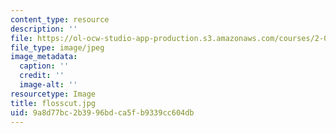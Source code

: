 ```yaml
---
content_type: resource
description: ''
file: https://ol-ocw-studio-app-production.s3.amazonaws.com/courses/2-00b-toy-product-design-spring-2008/9a8d77bc2b3996bdca5fb9339cc604db_flosscut.jpg
file_type: image/jpeg
image_metadata:
  caption: ''
  credit: ''
  image-alt: ''
resourcetype: Image
title: flosscut.jpg
uid: 9a8d77bc-2b39-96bd-ca5f-b9339cc604db
---
```

